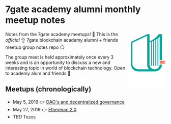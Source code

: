 # 7gate academy alumni monthly meetup notes

<img src="assets/7gate-academy-light.png" align="right" width="120" height="178">

Notes from the 7gate academy meetups! :book:
This is the _official_ :ok_hand: 7gate blockchain academy alumni + friends meetup group notes repo :smirk:

The group meet is held approximately once every 3 weeks and is an opportunity to discuss a new and interesting topic in world of blockchain technology. Open to academy alum and friends :raised_hands:

## Meetups (chronologically) 
 - May 5, 2019 :point_right: [DAO's and decentralized governance](DAOs_may_5_2019.md) 
 - May 27, 2019 :point_right: [Ethereum 2.0](Eth2.0_may_27_2019.md)
 - _TBD_  Tezos
